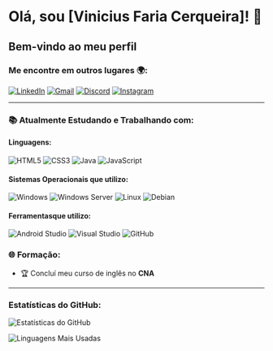 # Olá, sou [Vinicius Faria Cerqueira]! 👋
## Bem-vindo ao meu perfil

### Me encontre em outros lugares 🌍:
[![LinkedIn](https://img.shields.io/badge/LinkedIn-blue?logo=linkedin)](https://linkedin.com/in/seu-perfil)
[![Gmail](https://img.shields.io/badge/Gmail-red?logo=gmail)](mailto:seuemail@gmail.com)
[![Discord](https://img.shields.io/badge/Discord-7289DA?logo=discord)](https://discord.com/users/seu-usuario)
[![Instagram](https://img.shields.io/badge/Instagram-purple?logo=instagram)](https://instagram.com/seu-usuario)

---

### 📚 Atualmente Estudando e Trabalhando com:

#### Linguagens:
![HTML5](https://img.shields.io/badge/HTML5-E34F26?style=for-the-badge&logo=html5&logoColor=white)
![CSS3](https://img.shields.io/badge/CSS3-1572B6?style=for-the-badge&logo=css3&logoColor=white)
![Java](https://img.shields.io/badge/Java-007396?style=for-the-badge&logo=java&logoColor=white)
![JavaScript](https://img.shields.io/badge/JavaScript-F7DF1E?style=for-the-badge&logo=javascript&logoColor=black)

#### Sistemas Operacionais que utilizo:
![Windows](https://img.shields.io/badge/Windows-0078D6?style=for-the-badge&logo=windows&logoColor=white)
![Windows Server](https://img.shields.io/badge/Windows%20Server-0078D6?style=for-the-badge&logo=windows-server&logoColor=white)
![Linux](https://img.shields.io/badge/Linux-FCC624?style=for-the-badge&logo=linux&logoColor=black)
![Debian](https://img.shields.io/badge/Debian-A81D33?style=for-the-badge&logo=debian&logoColor=white)

#### Ferramentasque utilizo:
![Android Studio](https://img.shields.io/badge/Android%20Studio-3DDC84?style=for-the-badge&logo=android-studio&logoColor=white)
![Visual Studio](https://img.shields.io/badge/Visual%20Studio-5C2D91?style=for-the-badge&logo=visual-studio&logoColor=white)
![GitHub](https://img.shields.io/badge/GitHub-181717?style=for-the-badge&logo=github&logoColor=white)

### 🌐 Formação:
- 🏆 Concluí meu curso de inglês no **CNA**

---

### Estatísticas do GitHub:
![Estatísticas do GitHub](https://github-readme-stats.vercel.app/api?username=seu-usuario&show_icons=true&theme=radical)

![Linguagens Mais Usadas](https://github-readme-stats.vercel.app/api/top-langs/?username=seu-usuario&layout=compact&theme=radical)

